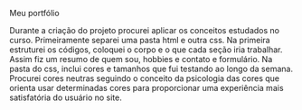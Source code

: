 Meu portfólio

Durante a criação do projeto procurei aplicar os conceitos estudados no curso. Primeiramente separei uma pasta html e outra css. Na primeira estruturei os códigos, coloquei o corpo e o que cada seção iria trabalhar. Assim fiz um resumo de quem sou, hobbies e contato e formulário. Na pasta do css, inclui cores e tamanhos que fui testando ao longo da semana. Procurei cores neutras seguindo o conceito da psicologia das cores que orienta usar determinadas cores para proporcionar uma experiência mais satisfatória do usuário no site. 

